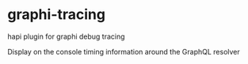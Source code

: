 # graphi-tracing
hapi plugin for graphi debug tracing


Display on the console timing information around the GraphQL resolver
